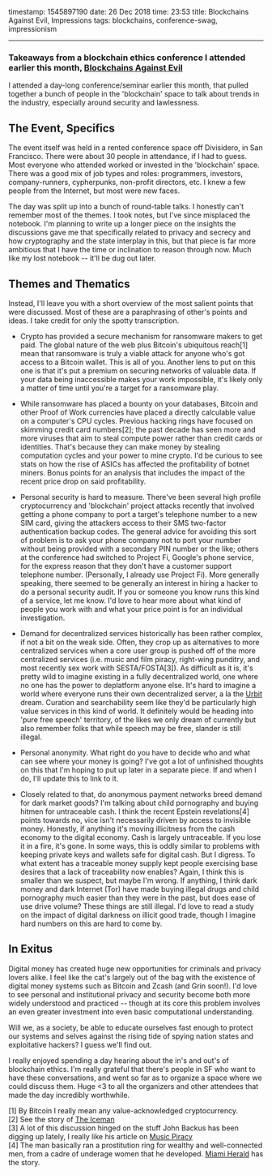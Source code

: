 timestamp: 1545897190
date: 26 Dec 2018
time: 23:53
title: Blockchains Against Evil, Impressions
tags: blockchains, conference-swag, impressionism

---

### Takeaways from a blockchain ethics conference I attended earlier this month, [Blockchains Against Evil](https://www.eventbrite.com/e/blockchain-against-evil-tickets-52069749021#)

I attended a day-long conference/seminar earlier this month, that pulled together a bunch of people in the 'blockchain' space to talk about trends in the industry, especially around security and lawlessness.

## The Event, Specifics

The event itself was held in a rented conference space off Divisidero, in San Francisco. There were about 30 people in attendance, if I had to guess. Most everyone who attended worked or invested in the 'blockchain' space. There was a good mix of job types and roles: programmers, investors, company-runners, cypherpunks, non-profit directors, etc. I knew a few people from the Internet, but most were new faces.

The day was split up into a bunch of round-table talks. I honestly can't remember most of the themes. I took notes, but I've since misplaced the notebook. I'm planning to write up a longer piece on the insights the discussions gave me that specifically related to privacy and secrecy and how cryptography and the state interplay in this, but that piece is far more ambitious that I have the time or inclination to reason through now. Much like my lost notebook -- it'll be dug out later.

## Themes and Thematics

Instead, I'll leave you with a short overview of the most salient points that were discussed. Most of these are a paraphrasing of other's points and ideas. I take credit for only the spotty transcription.

- Crypto has provided a secure mechanism for ransomware makers to get paid. The global nature of the web plus Bitcoin's ubiquitous reach[1] mean that ransomware is truly a viable attack for anyone who's got access to a Bitcoin wallet.  This is all of you.  Another lens to put on this one is that it's put a premium on securing networks of valuable data.  If your data being inaccessible makes your work impossible, it's likely only a matter of time until you're a target for a ransomware play.  

- While ransomware has placed a bounty on your databases, Bitcoin and other Proof of Work currencies have placed a directly calculable value on a computer's CPU cycles. Previous hacking rings have focused on skimming credit card numbers[2]; the past decade has seen more and more viruses that aim to steal compute power rather than credit cards or identities. That's because they can make money by stealing computation cycles and your power to mine crypto. I'd be curious to see stats on how the rise of ASICs has affected the profitability of botnet miners.  Bonus points for an analysis that includes the impact of the recent price drop on said profitability.  

- Personal security is hard to measure. There've been several high profile cryptocurrency and 'blockchain' project attacks recently that involved getting a phone company to port a target's telephone number to a new SIM card, giving the attackers access to their SMS two-factor authentication backup codes. The general advice for avoiding this sort of problem is to ask your phone company not to port your number without being provided with a secondary PIN number or the like; others at the conference had switched to Project Fi, Google's phone service, for the express reason that they don't have a customer support telephone number. (Personally, I already use Project Fi).  More generally speaking, there seemed to be generally an interest in hiring a hacker to do a personal security audit.  If you or someone you know runs this kind of a service, let me know. I'd love to hear more about what kind of people you work with and what your price point is for an individual investigation.  

- Demand for decentralized services historically has been rather complex, if not a bit on the weak side.  Often, they crop up as alternatives to more centralized services when a core user group is pushed off of the more centralized services (i.e. music and film piracy, right-wing punditry, and most recently sex work with SESTA/FOSTA[3]). As difficult as it is, it's pretty wild to imagine existing in a fully decentralized world, one where no one has the power to deplatform anyone else. It's hard to imagine a world where everyone runs their own decentralized server, a la the [Urbit](https://urbit.org/) dream. Curation and searchability seem like they'd be particularly high value services in this kind of world. It definitely would be heading into 'pure free speech' territory, of the likes we only dream of currently but also remember folks that while speech may be free, slander is still illegal.   

- Personal anonymity. What right do you have to decide who and what can see where your money is going? I've got a lot of unfinished thoughts on this that I'm hoping to put up later in a separate piece. If and when I do, I'll update this to link to it.  

- Closely related to that, do anonymous payment networks breed demand for dark market goods?  I'm talking about child pornography and buying hitmen for untraceable cash.  I think the recent Epstein revelations[4] points towards no, vice isn't necessarily driven by access to invisible money. Honestly, if anything it's moving illicitness from the cash economy to the digital economy. Cash is largely untraceable. If you lose it in a fire, it's gone.  In some ways, this is oddly similar to problems with keeping private keys and wallets safe for digital cash. But I digress. To what extent has a traceable money supply kept people exercising base desires that a lack of traceability now enables? Again, I think this is smaller than we suspect, but maybe I'm wrong. If anything, I think dark money and dark Internet (Tor) have made buying illegal drugs and child pornography much easier than they were in the past, but does ease of use drive volume? These things are still illegal.  I'd love to read a study on the impact of digital darkness on illicit good trade, though I imagine hard numbers on this are hard to come by.  

## In Exitus

Digital money has created huge new opportunities for criminals and privacy lovers alike. I feel like the cat's largely out of the bag with the existence of digital money systems such as Bitcoin and Zcash (and Grin soon!). I'd love to see personal and institutional privacy and security become both more widely understood and practiced -- though at its core this problem involves an even greater investment into even basic computational understanding. 

Will we, as a society, be able to educate ourselves fast enough to protect our systems and selves against the rising tide of spying nation states and exploitative hackers? I guess we'll find out.

I really enjoyed spending a day hearing about the in's and out's of blockchain ethics. I'm really grateful that there's people in SF who want to have these conversations, and went so far as to organize a space where we could discuss them. Huge <3 to all the organizers and other attendees that made the day incredibly worthwhile.


[1] By Bitcoin I really mean any value-acknowledged cryptocurrency.  
[2] See the story of [The Iceman](https://en.wikipedia.org/wiki/Max_Butler)  
[3] A lot of this discussion hinged on the stuff John Backus has been digging up lately, I really like his article on [Music Piracy](https://medium.com/@jbackus/resistant-protocols-how-decentralization-evolves-2f9538832ada)  
[4] The man basically ran a prostitution ring for wealthy and well-connected men, from a cadre of underage women that he developed. [Miami Herald](https://www.miamiherald.com/news/local/article221404845.html) has the story.
